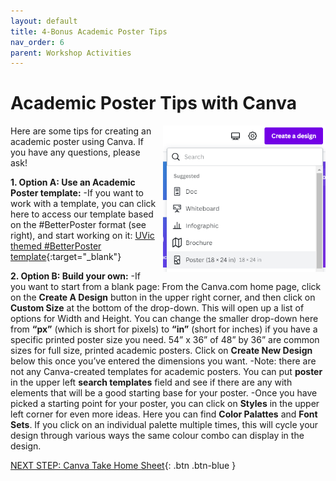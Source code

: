 ```yaml
---
layout: default
title: 4-Bonus Academic Poster Tips
nav_order: 6
parent: Workshop Activities
---
```

# Academic Poster Tips with Canva
<img src="images//canva-photo-01.png" style="float:right;margin-left:10px; width:260px;" alt="create a design button, select poster."> 
Here are some tips for creating an academic poster using Canva. If you have any questions, please ask! 

**1. Option A: Use an Academic Poster template:**
  -If you want to work with a template, you can click here to access our template based on the #BetterPoster format (see right), and start working on it: [UVic themed #BetterPoster template](https://www.canva.com/design/DAFYzpd1yU8/olf9xuPArpgDg7WZmWMIQA/view?utm_content=DAFYzpd1yU8&utm_campaign=designshare&utm_medium=link&utm_source=publishsharelink&mode=preview){:target="_blank"}
  
**2. Option B: Build your own:**
  -If you want to start from a blank page: From the Canva.com home page, click on the **Create A Design** button in the upper right corner, and then click on **Custom Size** at the bottom of the drop-down. This will open up a list of options for Width and Height. You can change the smaller drop-down here from **“px”** (which is short for pixels) to **“in”** (short for inches) if you have a specific printed poster size you need. 54” x 36” of 48” by 36” are common sizes for full size, printed academic posters. Click on **Create New Design** below this once you’ve entered the dimensions you want. 
  -Note: there are not any Canva-created templates for academic posters. You can put **poster** in the upper left **search templates** field and see if there are any with elements that will be a good starting base for your poster. 
  -Once you have picked a starting point for your poster, you can click on **Styles** in the upper left corner for even more ideas. Here you can find **Color Palattes** and **Font Sets**. If you click on an individual palette multiple times, this will cycle your design through various ways the same colour combo can display in the design.


[NEXT STEP: Canva Take Home Sheet](canva-take-home-sheet.html){: .btn .btn-blue }
